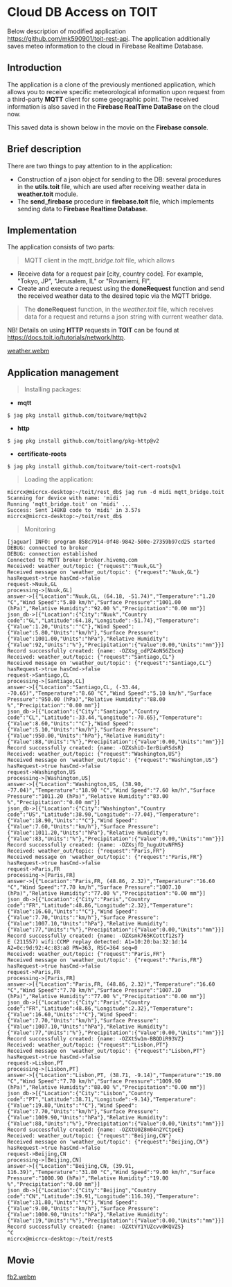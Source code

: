# Cloud DB Access on TOIT

Below description of modified application https://github.com/mk590901/toit-rest-api. The application additionally saves meteo information to the cloud in Firebase Realtime Database.

## Introduction

The application is a clone of the previously mentioned application, which allows you to receive specific meteorological information upon request from a third-party __MQTT__ client for some geographic point. The received information is also saved in the __Firebase RealTime DataBase__ on the cloud now.

This saved data is shown below in the movie on the __Firebase console__.

## Brief description

There are two things to pay attention to in the application:
* Construction of a json object for sending to the DB: several procedures in the __utils.toit__ file, which are used after receiving weather data in __weather.toit__ module.
* The __send_firebase__ procedure in __firebase.toit__ file, which implements sending data to __Firebase Realtime Database__.

## Implementation

The application consists of two parts:
> MQTT client in the _mqtt_bridge.toit_ file, which allows
* Receive data for a request pair [city, country code]. For example, "Tokyo, JP", "Jerusalem, IL" or "Rovaniemi, FI", 
* Create and execute a request using the __doneRequest__ function and send the received weather data to the desired topic via the MQTT bridge.
> The __doneRequest__ function, in the _weather.toit_ file, which receives data for a request and returns a json string with current weather data.

NB! Details on using __HTTP__ requests in __TOIT__ can be found at https://docs.toit.io/tutorials/network/http.

[weather.webm](https://github.com/user-attachments/assets/07172905-7f2b-4f62-ae97-89b6d4c27dc2)

## Application management

> Installing packages:

* __mqtt__
```
$ jag pkg install github.com/toitware/mqtt@v2
```
* __http__
```
$ jag pkg install github.com/toitlang/pkg-http@v2
```
* __certificate-roots__
```
$ jag pkg install github.com/toitware/toit-cert-roots@v1
```

> Loading the application:

```
micrcx@micrcx-desktop:~/toit/rest_db$ jag run -d midi mqtt_bridge.toit
Scanning for device with name: 'midi'
Running 'mqtt_bridge.toit' on 'midi' ...
Success: Sent 148KB code to 'midi' in 3.57s
micrcx@micrcx-desktop:~/toit/rest_db$
```

> Monitoring
```
[jaguar] INFO: program 858c7914-0f48-9842-500e-27359b97cd25 started
DEBUG: connected to broker
DEBUG: connection established
Connected to MQTT broker broker.hivemq.com
Received: weather_out/topic: {"request":"Nuuk,GL"}
Received message on 'weather_out/topic': {"request":"Nuuk,GL"}
hasRequest->true hasCmd->false
request->Nuuk,GL
processing->[Nuuk,GL]
answer->[{"Location":"Nuuk,GL, (64.18, -51.74)","Temperature":"1.20 °C","Wind Speed":"5.80 km/h","Surface Pressure":"1001.00 (hPa)","Relative Humidity":"92.00 %","Precipitation":"0.00 mm"}]
json_db->[{"Location":{"City":"Nuuk","Country code":"GL","Latitude":64.18,"Longitude":-51.74},"Temperature":{"Value":1.20,"Units":"°C"},"Wind Speed":{"Value":5.80,"Units":"km/h"},"Surface Pressure":{"Value":1001.00,"Units":"hPa"},"Relative Humidity":{"Value":92,"Units":"%"},"Precipitation":{"Value":0.00,"Units":"mm"}}]
Record successfully created: {name: -OZXsg_odPZ4oN56Zbcm}
Received: weather_out/topic: {"request":"Santiago,CL"}
Received message on 'weather_out/topic': {"request":"Santiago,CL"}
hasRequest->true hasCmd->false
request->Santiago,CL
processing->[Santiago,CL]
answer->[{"Location":"Santiago,CL, (-33.44, -70.65)","Temperature":"8.60 °C","Wind Speed":"5.10 km/h","Surface Pressure":"950.00 (hPa)","Relative Humidity":"88.00 %","Precipitation":"0.00 mm"}]
json_db->[{"Location":{"City":"Santiago","Country code":"CL","Latitude":-33.44,"Longitude":-70.65},"Temperature":{"Value":8.60,"Units":"°C"},"Wind Speed":{"Value":5.10,"Units":"km/h"},"Surface Pressure":{"Value":950.00,"Units":"hPa"},"Relative Humidity":{"Value":88,"Units":"%"},"Precipitation":{"Value":0.00,"Units":"mm"}}]
Record successfully created: {name: -OZXshiO-IerBiuRSdsR}
Received: weather_out/topic: {"request":"Washington,US"}
Received message on 'weather_out/topic': {"request":"Washington,US"}
hasRequest->true hasCmd->false
request->Washington,US
processing->[Washington,US]
answer->[{"Location":"Washington,US, (38.90, -77.04)","Temperature":"18.90 °C","Wind Speed":"7.60 km/h","Surface Pressure":"1011.20 (hPa)","Relative Humidity":"83.00 %","Precipitation":"0.00 mm"}]
json_db->[{"Location":{"City":"Washington","Country code":"US","Latitude":38.90,"Longitude":-77.04},"Temperature":{"Value":18.90,"Units":"°C"},"Wind Speed":{"Value":7.60,"Units":"km/h"},"Surface Pressure":{"Value":1011.20,"Units":"hPa"},"Relative Humidity":{"Value":83,"Units":"%"},"Precipitation":{"Value":0.00,"Units":"mm"}}]
Record successfully created: {name: -OZXsjfD_huguUtvNFM5}
Received: weather_out/topic: {"request":"Paris,FR"}
Received message on 'weather_out/topic': {"request":"Paris,FR"}
hasRequest->true hasCmd->false
request->Paris,FR
processing->[Paris,FR]
answer->[{"Location":"Paris,FR, (48.86, 2.32)","Temperature":"16.60 °C","Wind Speed":"7.70 km/h","Surface Pressure":"1007.10 (hPa)","Relative Humidity":"77.00 %","Precipitation":"0.00 mm"}]
json_db->[{"Location":{"City":"Paris","Country code":"FR","Latitude":48.86,"Longitude":2.32},"Temperature":{"Value":16.60,"Units":"°C"},"Wind Speed":{"Value":7.70,"Units":"km/h"},"Surface Pressure":{"Value":1007.10,"Units":"hPa"},"Relative Humidity":{"Value":77,"Units":"%"},"Precipitation":{"Value":0.00,"Units":"mm"}}]
Record successfully created: {name: -OZXsmk765KCottf12s7}
E (211557) wifi:CCMP replay detected: A1=10:20:ba:32:1d:14 A2=0c:9d:92:4c:83:a8 PN=363, RSC=364 seq=0
Received: weather_out/topic: {"request":"Paris,FR"}
Received message on 'weather_out/topic': {"request":"Paris,FR"}
hasRequest->true hasCmd->false
request->Paris,FR
processing->[Paris,FR]
answer->[{"Location":"Paris,FR, (48.86, 2.32)","Temperature":"16.60 °C","Wind Speed":"7.70 km/h","Surface Pressure":"1007.10 (hPa)","Relative Humidity":"77.00 %","Precipitation":"0.00 mm"}]
json_db->[{"Location":{"City":"Paris","Country code":"FR","Latitude":48.86,"Longitude":2.32},"Temperature":{"Value":16.60,"Units":"°C"},"Wind Speed":{"Value":7.70,"Units":"km/h"},"Surface Pressure":{"Value":1007.10,"Units":"hPa"},"Relative Humidity":{"Value":77,"Units":"%"},"Precipitation":{"Value":0.00,"Units":"mm"}}]
Record successfully created: {name: -OZXtSw1m-BBQDiR93VZ}
Received: weather_out/topic: {"request":"Lisbon,PT"}
Received message on 'weather_out/topic': {"request":"Lisbon,PT"}
hasRequest->true hasCmd->false
request->Lisbon,PT
processing->[Lisbon,PT]
answer->[{"Location":"Lisbon,PT, (38.71, -9.14)","Temperature":"19.80 °C","Wind Speed":"7.70 km/h","Surface Pressure":"1009.90 (hPa)","Relative Humidity":"88.00 %","Precipitation":"0.00 mm"}]
json_db->[{"Location":{"City":"Lisbon","Country code":"PT","Latitude":38.71,"Longitude":-9.14},"Temperature":{"Value":19.80,"Units":"°C"},"Wind Speed":{"Value":7.70,"Units":"km/h"},"Surface Pressure":{"Value":1009.90,"Units":"hPa"},"Relative Humidity":{"Value":88,"Units":"%"},"Precipitation":{"Value":0.00,"Units":"mm"}}]
Record successfully created: {name: -OZXtU0Z8m04n2YCtpeE}
Received: weather_out/topic: {"request":"Beijing,CN"}
Received message on 'weather_out/topic': {"request":"Beijing,CN"}
hasRequest->true hasCmd->false
request->Beijing,CN
processing->[Beijing,CN]
answer->[{"Location":"Beijing,CN, (39.91, 116.39)","Temperature":"31.80 °C","Wind Speed":"9.00 km/h","Surface Pressure":"1000.90 (hPa)","Relative Humidity":"19.00 %","Precipitation":"0.00 mm"}]
json_db->[{"Location":{"City":"Beijing","Country code":"CN","Latitude":39.91,"Longitude":116.39},"Temperature":{"Value":31.80,"Units":"°C"},"Wind Speed":{"Value":9.00,"Units":"km/h"},"Surface Pressure":{"Value":1000.90,"Units":"hPa"},"Relative Humidity":{"Value":19,"Units":"%"},"Precipitation":{"Value":0.00,"Units":"mm"}}]
Record successfully created: {name: -OZXtVY1YUZcvv0KQVZS}
^C
micrcx@micrcx-desktop:~/toit/rest$ 
```

## Movie

[fb2.webm](https://github.com/user-attachments/assets/a17a1234-2e93-427e-acc1-7f0cf33a9cc4)
